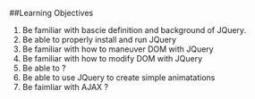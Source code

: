 ##Learning Objectives

1. Be familiar with bascie definition and background of JQuery.
2. Be able to properly install and run JQuery
3. Be familiar with how to maneuver DOM with JQuery
4. Be familiar with how to modify DOM with JQuery
5. Be able to ?
6. Be able to use JQuery to create simple animatations
7. Be faimliar with AJAX ?
